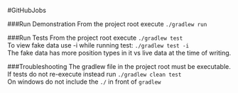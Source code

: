 #GitHubJobs

###Run Demonstration
From the project root execute `./gradlew run`

###Run Tests
From the project root execute `./gradlew test`  
To view fake data use -i while running test: `./gradlew test -i`  
The fake data has more position types in it vs live data at the time of writing.

###Troubleshooting
The gradlew file in the project root must be executable.  
If tests do not re-execute instead run `./gradlew clean test`  
On windows do not include the `./` in front of `gradlew`


